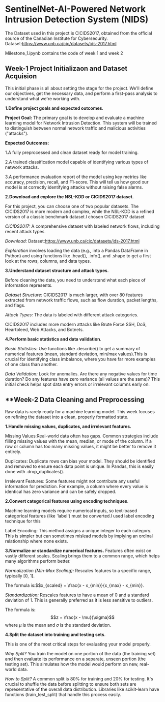 # **SentinelNet-AI-Powered Network Intrusion Detection System (NIDS)**

The Dataset used in this project is CICIDS2017, obtained from the official source of the Canadian Institute for Cybersecurity.
Dataset:https://www.unb.ca/cic/datasets/ids-2017.html

Milestone_1.ipynb contains the code of week 1 and week 2

## **Week-1 Project Initializaon and Dataset Acquision**

This initial phase is all about setting the stage for the project. We'll define our objectives, get the necessary data, and perform a first-pass analysis to understand what we're working with.

**1.Define project goals and expected outcomes.**

**Project Goal:** The primary goal is to develop and evaluate a machine learning model for Network Intrusion Detection. This system will be trained to distinguish between normal network traffic and malicious activities ("attacks").

**Expected Outcomes:**

1.A fully preprocessed and clean dataset ready for model training.

2.A trained classification model capable of identifying various types of network attacks.

3.A performance evaluation report of the model using key metrics like accuracy, precision, recall, and F1-score. This will tell us how good our model is at correctly identifying attacks without raising false alarms.

**2.Download and explore the NSL-KDD or CICIDS2017 dataset.**

For this project, you can choose one of two popular datasets. The CICIDS2017 is more modern and complex, while the NSL-KDD is a refined version of a classic benchmark dataset.I chosen CICIDS2017 dataset

*CICIDS2017:* A comprehensive dataset with labeled network flows, including recent attack types.

*Download:* Dataset:https://www.unb.ca/cic/datasets/ids-2017.html

*Exploration* involves loading the data (e.g., into a Pandas DataFrame in Python) and using functions like .head(), .info(), and .shape to get a first look at the rows, columns, and data types.

**3.Understand dataset structure and attack types.**

Before cleaning the data, you need to understand what each piece of information represents.

*Dataset Structure:* CICIDS2017 is much larger, with over 80 features extracted from network traffic flows, such as flow duration, packet lengths, and flags.

*Attack Types:* The data is labeled with different attack categories.

CICIDS2017 includes more modern attacks like Brute Force SSH, DoS, Heartbleed, Web Attacks, and Botnets.

**4.Perform basic statistics and data validation.**

*Basic Statistics:* Use functions like .describe() to get a summary of numerical features (mean, standard deviation, min/max values).This is crucial for identifying class imbalance, where you have far more examples of one class than another.

*Data Validation:* Look for anomalies. Are there any negative values for time duration? Do any features have zero variance (all values are the same)? This initial check helps spot data entry errors or irrelevant columns early on.

## **Week-2 Data Cleaning and Preprocessing

Raw data is rarely ready for a machine learning model. This week focuses on refining the dataset into a clean, properly formatted state.

**1.Handle missing values, duplicates, and irrelevant features.**

Missing Values:Real-world data often has gaps. Common strategies include filling missing values with the mean, median, or mode of the column. If a row or column has too many missing values, it might be better to remove it entirely.

Duplicates: Duplicate rows can bias your model. They should be identified and removed to ensure each data point is unique. In Pandas, this is easily done with .drop_duplicates().

Irrelevant Features: Some features might not contribute any useful information for prediction. For example, a column where every value is identical has zero variance and can be safely dropped.

**2.Convert categorical features using encoding techniques.**

Machine learning models require numerical inputs, so text-based categorical features (like 'label') must be converted.I used label encoding technique for this

Label Encoding: This method assigns a unique integer to each category. This is simpler but can sometimes mislead models by implying an ordinal relationship where none exists.

**3.Normalize or standardize numerical features.**
Features often exist on vastly different scales. Scaling brings them to a common range, which helps many algorithms perform better.

*Normalization (Min-Max Scaling):* Rescales features to a specific range, typically [0, 1].

The formula is:$$x_{scaled} = \frac{x - x_{min}}{x_{max} - x_{min}}.

*Standardization:* Rescales features to have a mean of 0 and a standard deviation of 1. This is generally preferred as it is less sensitive to outliers.

The formula is:$$z = \frac{x - \mu}{\sigma}$$where
$\mu$ is the mean and $\sigma$ is the standard deviation.

**4.Split the dataset into training and testing sets.**

This is one of the most critical steps for evaluating your model properly.

*Why Split?* You train the model on one portion of the data (the training set) and then evaluate its performance on a separate, unseen portion (the testing set). This simulates how the model would perform on new, real-world data.

*How to Split?* A common split is 80% for training and 20% for testing. It's crucial to shuffle the data before splitting to ensure both sets are representative of the overall data distribution. Libraries like scikit-learn have functions (train_test_split) that handle this process easily.
